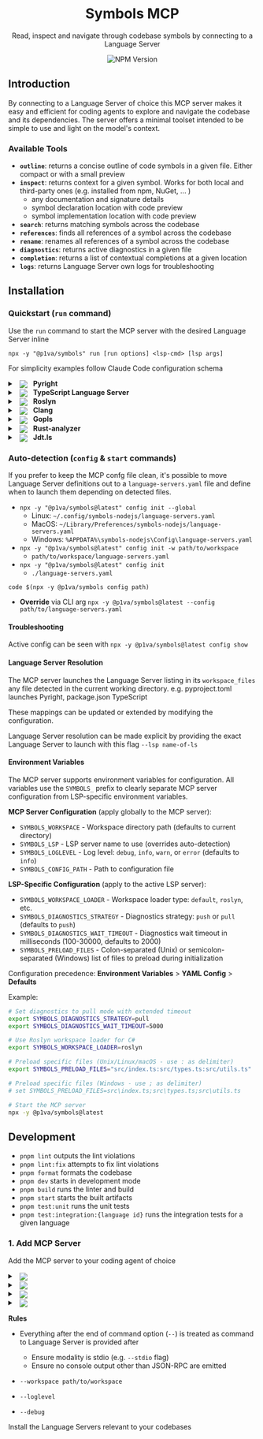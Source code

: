 <div align="center">

# Symbols MCP

Read, inspect and navigate through codebase symbols by connecting to a Language Server

![NPM Version](https://img.shields.io/npm/v/%40p1va%2Fsymbols?style=flat)


</div>

## Introduction

By connecting to a Language Server of choice this MCP server makes it easy and efficient for coding agents to explore and navigate the codebase and its dependencies.
The server offers a minimal toolset intended to be simple to use and light on the model's context.

### Available Tools

- **`outline`**: returns a concise outline of code symbols in a given file. Either compact or with a small preview
- **`inspect`**: returns context for a given symbol. Works for both local and third-party ones (e.g. installed from npm, NuGet, ... )
  - any documentation and signature details
  - symbol declaration location with code preview
  - symbol implementation location with code preview
- **`search`**: returns matching symbols across the codebase
- **`references`**: finds all references of a symbol across the codebase
- **`rename`**: renames all references of a symbol across the codebase
- **`diagnostics`**: returns active diagnostics in a given file
- **`completion`**: returns a list of contextual completions at a given location
- **`logs`**: returns Language Server own logs for troubleshooting

## Installation

### Quickstart (`run` command)

Use the `run` command to start the MCP server with the desired Language Server inline

`npx -y "@p1va/symbols" run [run options] <lsp-cmd> [lsp args]`

For simplicity examples follow Claude Code configuration schema

<details>
<summary>
  &nbsp;
  <picture>
    <img src="https://img.shields.io/badge/-3670A0?&logo=python&logoColor=ffdd54" valign="middle">
  </picture>
  &nbsp;
  <b>Pyright</b>
</summary>

### Pyright

#### Installation

`npm install -g pyright`

#### Verify Installation

`pyright-langserver` should be available

#### Configuration

```jsonc
{
  "mcpServers": {
    "symbols": {
      "command": "npx",
      "args": [
        "-y", "@p1va/symbols@latest", "run",
        "-w", "optional/path/to/workspace",
        "pyright-langserver", "--stdio"
      ]
    }
  }
}
```

> ℹ️ If you'd rather avoid installing **pyright** globally and are fine with a slower start up, you can substitute `pyright-langserver --stdio` in the JSON above with `npx -y -p pyright pyright-langserver --stdio`

#### Troubleshooting

**Startup Failure**

To troubleshoot any failure on startup launch the same command and args found in the MCP configuration in a shell and turn on console output with the `--console` option. This will redirect logs that normally go to a file to the console for both the MCP server and Language Server.

> ⚠️ `--console` option is intended only to speed up troubleshooting and will prevent MCP server from working properly.

```sh
npx -y @p1va/symbols@latest run \
  -w path/to/root/of/project \
  --console \
  pyright-langserver --stdio
```

**Virtual Env not found**

If the `logs` tool output includes errors or the `diagnostics` tool only reports module import errors even when none appear in the IDE these might be signs of Pyright not detecting the virtual environment.

You can update your `pyproject.toml` to correctly point it to the virtual environment location.

```toml
[tool.pyright]
venvPath = "."
venv = ".venv"
```

</details>

<details>

<summary>
  &nbsp;
  <picture>
    <img src="https://img.shields.io/badge/-%23007ACC.svg?logo=typescript&logoColor=white" valign="middle">
  </picture>
  &nbsp;
  <b>TypeScript Language Server</b>
</summary>

### TypeScript Language Server

#### Installation

`npm install -g typescipt-language-server`

#### Verify Installation

`typescipt-language-server --version`

#### Configuration

```jsonc
{
  "mcpServers": {
    "symbols": {
      "command": "npx",
      "args": [
        "-y", "@p1va/symbols@latest", "run",
        "-w", "optional/path/to/workspace",
        "typescript-language-server", "--stdio"
      ],
      "env": {
        // Keep at least one code file open for search to work
        "SYMBOLS_PRELOAD_FILES": "src/index.ts;",
        "SYMBOLS_DIAGNOSTICS_STRATEGY": "push"
      }
    }
  }
}
```

> ℹ️ If you'd rather avoid installing **typescript-language-server** globally and are fine with a slower start up, you can substitute `typescript-language-server --stdio` in the JSON above with `npx -y typescript-language-server --stdio`

#### Troubleshooting

**Startup Failure**

To troubleshoot any failure on startup launch the same command and args found in the MCP configuration in a shell and turn on console output with the `--console` option. This will redirect logs that normally go to a file to the console for both the MCP server and Language Server.

> ⚠️ `--console` option is intended only to speed up troubleshooting and will prevent MCP server from working properly.

```sh
set SYMBOLS_PRELOAD_FILES="src/index.ts" \
set SYMBOLS_DIAGNOSTICS_STRATEGY="push" \
npx -y @p1va/symbols@latest run \
  -w path/to/root/of/project \
  --console \
  typescript-language-server --stdio
```

**No results in search tool**

For the search functionality to work the TS Language Server needs to compute the codebase index and keep in memory.
This is done by keeping at least one code file open at any time.

`SYMBOLS_PRELOAD_FILES="src/index.ts`

</details>

<details>

<summary>
  &nbsp;
  <picture>
    <img src="https://img.shields.io/badge/-blueviolet?logo=dotnet" valign="middle">
  </picture>
  &nbsp;
  <b>Roslyn</b>
</summary>

### Roslyn Language Server

#### Installation

The official C# Language Server is distributed over the [VS IDE NuGet feed](https://pkgs.dev.azure.com/azure-public/vside/_packaging/vs-impl/nuget/v3/index.json) as a self-contained executable.

To facilitate download and extraction we use the `dotnet` CLI with a temporary project file named `ServerDownload.csproj` with the following content:

```xml
<Project Sdk="Microsoft.NET.Sdk">
  <PropertyGroup>
    <PackageNameBase>Microsoft.CodeAnalysis.LanguageServer</PackageNameBase>
    <PackageVersion>5.0.0-1.25353.13</PackageVersion>
    <RestorePackagesPath  Condition=" '$(RestorePackagesPath)' == '' ">/tmp/lsp-download</RestorePackagesPath>
    <ServerPath Condition=" '$(DownloadPath)' == '' ">./LspServer/</ServerPath>
    <TargetFramework>net9.0</TargetFramework>
    <DisableImplicitNuGetFallbackFolder>true</DisableImplicitNuGetFallbackFolder>
    <AutomaticallyUseReferenceAssemblyPackages>false</AutomaticallyUseReferenceAssemblyPackages>
    <RestoreSources>
      https://pkgs.dev.azure.com/azure-public/vside/_packaging/vs-impl/nuget/v3/index.json
    </RestoreSources>
  </PropertyGroup>
  <ItemGroup>
    <PackageDownload Include="$(PackageNameBase).$(Platform)" version="[$(PackageVersion)]" />
  </ItemGroup>
  <Target Name="SimplifyPath" AfterTargets="Restore">
    <PropertyGroup>
      <PackageIdFolderName>$(PackageNameBase.ToLower()).$(Platform.ToLower())</PackageIdFolderName>
      <PackageContentPath>$(RestorePackagesPath)/$(PackageIdFolderName)/$(PackageVersion)/content/LanguageServer/$(Platform)/</PackageContentPath>
    </PropertyGroup>
    <ItemGroup>
      <ServerFiles Include="$(PackageContentPath)**/*" />
    </ItemGroup>
    <Copy SourceFiles="@(ServerFiles)" DestinationFolder="$(ServerPath)%(RecursiveDir)" />
    <RemoveDir Directories="$(RestorePackagesPath)" />
  </Target>
</Project>
```

We then pick the platform identifier matching the machine from this list:

`win-x64`, `win-arm64`, `linux-x64`, `linux-arm64`, `linux-musl-x64`, `linux-musl-arm64`, `osx-x64`, `osx-arm64` or `neutral`

And finally restore the temporary project to trigger the download of the Language Server.

Adjust both `RestorePackagesPath` and `ServerPath` to work on your machine and keep track of the latter.

```sh
ServerPath=$HOME/.csharp-lsp
```

```sh
dotnet restore ServerDownload.csproj \
  /p:Platform=your-platform-id \
  /p:RestorePackagesPath=/tmp/your/download/location \
  /p:ServerPath=$ServerPath
```

#### Verify Installation

To verify the outcome of the installation we run the command below

```sh
$ServerPath/Microsoft.CodeAnalysis.LanguageServer --version
```

#### Configuration

```jsonc
{
  "mcpServers": {
    "symbols": {
      "command": "npx",
      "args": [
        "-y", "@p1va/symbols@latest", "run",
        "-w", "optional/path/to/workspace",
        "dotnet", "$SYMBOLS_CSHARP_LSP/Microsoft.CodeAnalysis.LanguageServer.dll",
        "--logLevel=Information",
        "--extensionLogDirectory=$SYMBOLS_CSHARP_LSP/logs",
        "--stdio"
      ],
      "env": {
        "SYMBOLS_WORKSPACE_LOADER": "roslyn",
        "SYMBOLS_CSHARP_LSP": "$HOME/.csharp-lsp",
      }
    }
  }
}
```

#### Troubleshooting

**Search: No Results Found**

If `search` doesn't find results it's possible to warm up by pre-loading a few files 

`"SYMBOLS_PRELOAD_FILES": "src/Project/Program.cs"`

**Linux: Max Number of Inotify Instances Reached**

If on Linux LSP logs suggest that the maximum number of inotify per user instances has been reached it's possible to increase it with a value greater than the actual

`sudo sysctl fs.inotify.max_user_instances=512`

This allows the Language Server to keep monitoring files in the Solution/Project

Additionally JetBrains has more details on [this issue](https://youtrack.jetbrains.com/articles/SUPPORT-A-1715/Inotify-Watches-Limit-Linux)

</details>

<details>
  
<summary>
  &nbsp;
  <picture>
    <img src="https://img.shields.io/badge/-%2300599C.svg?logo=c%2B%2B&logoColor=white" valign="middle">
  </picture>
  &nbsp;
  <b>Clang</b>
</summary>

### Clang for C/C++

#### Verify Installation

`clangd --help` is available

#### Configuration

```jsonc
{
  "mcpServers": {
    "symbols": {
      "command": "npx",
      "args": [
        "-y", "@p1va/symbols@latest", "run",
        "-w", "optional/path/to/workspace",
        "clangd",
      ],
      "env": {
        "SYMBOLS_DIAGNOSTICS_STRATEGY": "push",
        "SYMBOLS_PRELOAD_FILES": "path/to/file.cpp"
      }
    }
  }
}
```

#### Troubleshooting

> ℹ️ Ensure either `compile_commands.json` is found in the working directory or provide the path where to find it with  `--compile-commands-dir=path/to/dir` 

**Search: No Results Found**

To warm up index generation is possible to pre load and keep a few files opened by providing a list in ` SYMBOLS_PRELOAD_FILES` 


</details>

<details>

<summary>
  &nbsp;
  <picture>
    <img src="https://img.shields.io/badge/-%2300ADD8.svg?logo=go&logoColor=white" valign="middle">
  </picture>
  &nbsp;
  <b>Gopls</b>
</summary>

### Gopls

#### Installation

```sh
go install golang.org/x/tools/gopls@latest
```

#### Verify Installation

```sh
gopls version
```

#### Configuration

```jsonc
{
  "mcpServers": {
    "symbols": {
      "command": "npx",
      "args": [
        "-y", "@p1va/symbols@latest", "run",
        "-w", "optional/path/to/workspace",
        "gopls"
      ],
      "env": {
        "SYMBOLS_DIAGNOSTICS_STRATEGY": "push",
        // Adjust these to your machine
        "GOPATH" : "$HOME/go",
        "GOCACHE": "$HOME/.cache/go-build",
        "GOMODCACHE": "$HOME/go/pkg/mod"
      }
    }
  }
}
```

</details>

<details>

<summary>
  &nbsp;
  <picture>
    <img src="https://img.shields.io/badge/-%23000000.svg?logo=rust&logoColor=white" valign="middle">
  </picture>
  &nbsp;
  <b>Rust-analyzer</b>
</summary>

### Rust-analyzer

#### Installation

```sh
rustup component add rust-analyzer
```

#### Verify Installation

```sh
rust-analyzer --version
```

#### Configuration

```jsonc
{
  "mcpServers": {
    "symbols": {
      "command": "npx",
      "args": [
        "-y", "@p1va/symbols@latest", "run",
        "-w", "optional/path/to/workspace",
        "rust-analyzer"
      ]
    }
  }
}
```

</details>

<details>
  
<summary>
  &nbsp;
  <picture>
    <img src="https://img.shields.io/badge/-ED8B00?logo=openjdk&logoColor=white" valign="middle">
  </picture>
  &nbsp;
  <b>Jdt.ls</b>
</summary>

### jdt.ls

#### Installation

x

#### Configuration

```jsonc
{
  "mcpServers": {
    "symbols": {
      "command": "npx",
      "args": [
        "-y", "@p1va/symbols@latest", "run",
        "-w", "optional/path/to/workspace",
        "$SYMBOLS_JAVA_LSP/jdtls/bin/jdtls",
        "-configuration", "$HOME/.cache/jdtls/config",
        "-data", "$HOME/.cache/jdtls/workspace/<<unique workspace name>>"
      ],
      "env": {
        "SYMBOLS_DIAGNOSTICS_STRATEGY": "push",
        "SYMBOLS_JAVA_LSP": "$HOME/.java-lsp"
      }
    }
  }
}
```

</details>

### Auto-detection (`config` & `start` commands)

If you prefer to keep the MCP confg file clean, it's possible to move Language Server definitions out to a `language-servers.yaml` file and define when to launch them depending on detected files.

- `npx -y "@p1va/symbols@latest" config init --global`
  - Linux: `~/.config/symbols-nodejs/language-servers.yaml`
  - MacOS: `~/Library/Preferences/symbols-nodejs/language-servers.yaml`
  - Windows: `%APPDATA%\symbols-nodejs\Config\language-servers.yaml`
- `npx -y "@p1va/symbols@latest" config init -w path/to/workspace`
  - `path/to/workspace/language-servers.yaml`
- `npx -y "@p1va/symbols@latest" config init`
  - `./language-servers.yaml`


`code $(npx -y @p1va/symbols config path)`

- **Override** via CLI arg `npx -y @p1va/symbols@latest --config path/to/language-servers.yaml`

#### Troubleshooting

Active config can be seen with `npx -y @p1va/symbols@latest config show`

#### Language Server Resolution

The MCP server launches the Language Server listing in its `workspace_files` any file detected in the current working directory. 
e.g. pyproject.toml launches Pyright, package.json TypeScript

These mappings can be updated or extended by modifying the configuration.

Language Server resolution can be made explicit by providing the exact Language Server to launch with this flag `--lsp name-of-ls`

</details>

#### Environment Variables

The MCP server supports environment variables for configuration. All variables use the `SYMBOLS_` prefix to clearly separate MCP server configuration from LSP-specific environment variables.

**MCP Server Configuration** (apply globally to the MCP server):

- `SYMBOLS_WORKSPACE` - Workspace directory path (defaults to current directory)
- `SYMBOLS_LSP` - LSP server name to use (overrides auto-detection)
- `SYMBOLS_LOGLEVEL` - Log level: `debug`, `info`, `warn`, or `error` (defaults to `info`)
- `SYMBOLS_CONFIG_PATH` - Path to configuration file

**LSP-Specific Configuration** (apply to the active LSP server):

- `SYMBOLS_WORKSPACE_LOADER` - Workspace loader type: `default`, `roslyn`, etc.
- `SYMBOLS_DIAGNOSTICS_STRATEGY` - Diagnostics strategy: `push` or `pull` (defaults to `push`)
- `SYMBOLS_DIAGNOSTICS_WAIT_TIMEOUT` - Diagnostics wait timeout in milliseconds (100-30000, defaults to 2000)
- `SYMBOLS_PRELOAD_FILES` - Colon-separated (Unix) or semicolon-separated (Windows) list of files to preload during initialization

Configuration precedence: **Environment Variables** > **YAML Config** > **Defaults**

Example:
```bash
# Set diagnostics to pull mode with extended timeout
export SYMBOLS_DIAGNOSTICS_STRATEGY=pull
export SYMBOLS_DIAGNOSTICS_WAIT_TIMEOUT=5000

# Use Roslyn workspace loader for C#
export SYMBOLS_WORKSPACE_LOADER=roslyn

# Preload specific files (Unix/Linux/macOS - use : as delimiter)
export SYMBOLS_PRELOAD_FILES="src/index.ts:src/types.ts:src/utils.ts"

# Preload specific files (Windows - use ; as delimiter)
# set SYMBOLS_PRELOAD_FILES=src\index.ts;src\types.ts;src\utils.ts

# Start the MCP server
npx -y @p1va/symbols@latest
```

## Development

- `pnpm lint` outputs the lint violations
- `pnpm lint:fix` attempts to fix lint violations
- `pnpm format` formats the codebase
- `pnpm dev` starts in development mode
- `pnpm build` runs the linter and build
- `pnpm start` starts the built artifacts
- `pnpm test:unit` runs the unit tests
- `pnpm test:integration:{language id}` runs the integration tests for a given language



### 1. Add MCP Server

Add the MCP server to your coding agent of choice

<details>

<summary>
  &nbsp;
  <picture>
    <img src="https://img.shields.io/badge/Claude_Code-555?logo=claude" valign="middle">
  </picture>
</summary>

### Claude Code

To install the MCP server add this to your repository `.mcp.json` file

```json
{
  "mcpServers": {
    "symbols": {
      "command": "npx",
      "args": [
        "-y",
        "@p1va/symbols@latest"
      ]
    }
  }
}
```

or

```sh
claude mcp add symbols -- npx -y @p1va/symbols@latest
```
</details>

<details>

<summary>
  &nbsp;
  <picture>
    <img src="https://img.shields.io/badge/OpenAI_Codex-%23412991?logo=openai&logoColor=white" valign="middle">
  </picture>
</summary>

### OpenAI Codex

To install the MCP server add this to your global `$HOME/.codex/config.toml` file

```toml
[mcp_servers.symbols]
command = "npx"
args = ["-y", "@p1va/symbols@latest"]
```
</details>

<details>
  
<summary>
  &nbsp;
  <picture>
    <img src="https://img.shields.io/badge/Gemini_CLI-8E75B2?logo=google%20gemini&logoColor=white" valign="middle">
  </picture>
</summary>  

### Google Gemini CLI

To install the MCP server add this to your repository `.gemini/settings.json` file

```json
{
  "mcpServers": {
    "symbols": {
      "command": "npx",
      "args": ["-y", "@p1va/symbols@latest"],
      "env": {},
      "cwd": ".",
      "timeout": 30000,
      "trust": true
    }
  }
}
```

</details>

<details>

<summary>
  &nbsp;
  <picture>
    <img src="https://img.shields.io/badge/GitHub_Copilot-8957E5?logo=github-copilot&logoColor=white" valign="middle">
  </picture>
</summary>

### GitHub Copilot

To install the MCP server add this to your repository's `.vscode/mcp.json` file

```json
{
  "servers": {
    "symbols": {
      "type": "stdio",
      "command": "npx",
      "args": ["-y", "@p1va/symbols@latest"]
    }
  }
}
```

</details>


**Rules**

- Everything after the end of command option (`--`) is treated as command to Language Server is provided after 
  - Ensure modality is stdio (e.g. `--stdio` flag)
  - Ensure no console output other than JSON-RPC are emitted


- `--workspace path/to/workspace`
- `--loglevel`
- `--debug`



Install the Language Servers relevant to your codebases

